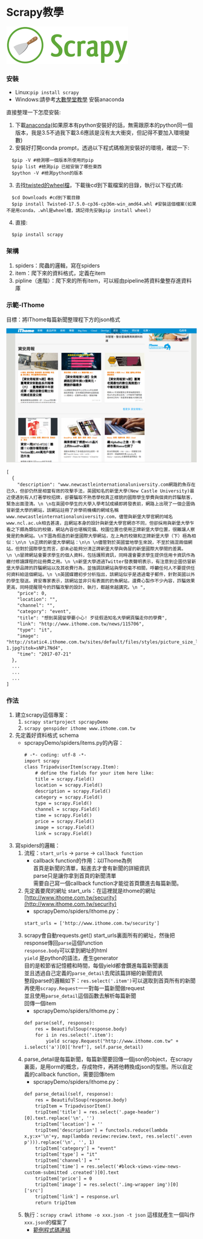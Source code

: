 # Scrapy教學

![scrapylogo](scrapylogo.png)

### 安裝

* Linux:`pip install scrapy`
* Windows:請參考[大數學堂教學](http://www.largitdata.com/course/67/) 安裝anaconda

直接整理一下怎麼安裝:  
1. 下載[anaconda](https://www.continuum.io/downloads)(如果原本有python安裝好的話，無需跟原本的python同一個版本，我是3.5不過我下載3.6應該是沒有太大衝突，但記得不要加入環境變數)
2. 安裝好打開conda prompt，透過以下程式碼檢測安裝好的環境，確認一下:
```
  $pip -V #檢測哪一個版本所使用的pip  
  $pip list #檢測pip 已經安裝了哪些東西
  $python -V #檢測python的版本
```
3. 去找[twisted的wheel檔](http://www.lfd.uci.edu/~gohlke/pythonlibs/#twisted)，下載後cd到下載檔案的目錄，執行以下程式碼:
```
  $cd Downloads #cd到下載目錄  
  $pip install Twisted-17.5.0-cp36-cp36m-win_amd64.whl #安裝這個檔案(如果不是用conda，.whl是wheel檔，請記得先安裝pip install wheel)
```
4. 直接:
```
  $pip install scrapy
```



### 架構

1. spiders：爬蟲的邏輯，寫在spiders
2. item：爬下來的資料格式，定義在item
3. pipline（進階）：爬下來的所有item，可以經由pipeline將資料彙整存進資料庫

### 示範-IThome

目標：將IThome每篇新聞整理程下方的json格式

![ithome](ithome.png)

```
[
  {
    "description": "www.newcastleinternationaluniversity.com網路釣魚存在已久，但卻仍然是相當有效的攻擊手法，英國知名的新堡大學(New Castle University)最近便遇到有人打著學校招牌，卻要騙取不熟悉學校真正樣貌的國際學生學費與個資的詐騙駭客，緊急出面澄清。\n \n在英國中學生的大學入學考試成績即將發表前，網路上出現了一個企圖偽冒新堡大學的網站，該網站註冊了非學術機構的網域名稱www.newcastleinternationaluniversity.com，儘管與新堡大學官網的域名www.ncl.ac.uk相去甚遠，且網站本身的設計與新堡大學官網亦不同，但卻採用與新堡大學乍看之下頗為類似的校徽，網站內容也堪稱完備、校園位置也使用正牌新堡大學位置，很難讓人察覺是釣魚網站。\n下圖為假造的新堡國際大學網站，左上角的校徽和正牌新堡大學（下）極為相似：\n\n \n正牌的新堡大學網站：\n\n \n儘管對於英國當地學生來說，不至於搞混兩個網站，但對於國際學生而言，卻未必能夠分清正牌新堡大學與偽冒的新堡國際大學間的差異。\n \n冒牌網站會要求學生的個人資料，包括護照資訊，同時還會要求學生提供信用卡資訊作為繳付修讀課程的註冊費之用。\n \n新堡大學透過Twitter發表聲明表示，有注意到企圖仿冒新堡大學品牌的詐騙網站以及其收費行為，並強調該網站與學校毫不相關，呼籲任何人不要提供任何資料給這個網站。\n \n英國媒體初步分析指出，該網站似乎是透過電子郵件，針對英國以外的學生發送。資安專家表示，該網站並非只有表面的釣魚網站，還費心製作不少內容，詐騙效果更高，同時提醒現今的詐騙攻擊的設計、執行，都越來越講究。\n ",
    "price": 0,
    "location": "",
    "channel": "",
    "category": "event",
    "title": "想到英國留學要小心! 歹徒假造知名大學網頁騙走你的學費",
    "link": "http://www.ithome.com.tw/news/115706",
    "type": "it",
    "image": "http://static4.ithome.com.tw/sites/default/files/styles/picture_size_large/public/field/image/new-1.jpg?itok=sNPi7Nd4",
    "time": "2017-07-21"
  },
  ...
  ...
  ...
]
```

### 作法
1. 建立scrapy這個專案：
    1. `scrapy startproject spcrapyDemo`
    2. `scrapy genspider ithome www.ithome.com.tw`
2. 先定義好資料格式 schema
    * spcrapyDemo/spiders/items.py的內容：
      ```
      # -*- coding: utf-8 -*-
      import scrapy
      class TripadvisorItem(scrapy.Item):
          # define the fields for your item here like:
          title = scrapy.Field()
          location = scrapy.Field()
          description = scrapy.Field()
          category = scrapy.Field()
          type = scrapy.Field()
          channel = scrapy.Field()
          time = scrapy.Field()
          price = scrapy.Field()
          image = scrapy.Field()
          link = scrapy.Field()
      ```
3. 寫spiders的邏輯：
    1. 流程：`start_urls` -> `parse` -> `callback function`
        * callback function的作用：以IThome為例  
          首頁是新聞的清單，點進去才會有新聞的詳細資訊  
          parse只是讓你拿到首頁的新聞清單  
          需要自己寫一個callback function才能從首頁鑽進去每篇新聞。
    3. 先定義要爬的網址 start_urls：在這裡就是ithome的網址 [http://www.ithome.com.tw/security](http://www.ithome.com.tw/security)
        * spcrapyDemo/spiders/ithome.py：
        ```
        start_urls = ['http://www.ithome.com.tw/security']
        ```
    4. scrapy會自動requests.get() start_urls裏面所有的網址，然後把response傳回`parse`這個function  
    `response.body`可以拿到網址的html  
    `yield` 是python的語法，產生generator  
    目的是較節省記憶體和時間，每個yield都會鑽進每篇新聞裏面  
    並且透過自己定義的`parse_detail`去爬該篇詳細的新聞資訊  
    整段parse的邏輯如下：`res.select('.item')`可以選取到首頁所有的新聞  
    再使用`scrapy.Request`一一對每一篇新聞做request  
    並且使用`parse_detail`這個函數去解析每篇新聞  
    回傳一個item
        * spcrapyDemo/spiders/ithome.py：
        ```
        def parse(self, response):
    		res = BeautifulSoup(response.body)
    		for i in res.select('.item'):
    			yield scrapy.Request("http://www.ithome.com.tw" + i.select('a')[0]['href'], self.parse_detail)
        ```
    5. parse_detail是每篇新聞，每篇新聞要回傳一個json的object，在scrapy裏面，是用orm的概念，存成物件，再將他轉換成json的型態。所以自定義的callback function，需要回傳item
        * spcrapyDemo/spiders/ithome.py：
        ```
        def parse_detail(self, response):
    		res = BeautifulSoup(response.body)
    		tripItem = TripadvisorItem()
    		tripItem['title'] = res.select('.page-header')[0].text.replace('\n', '')
    		tripItem['location'] = ''
    		tripItem['description'] = functools.reduce(lambda x,y:x+'\n'+y, map(lambda review:review.text, res.select('.even p'))).replace('\n', '', 1)
    		tripItem['category'] = "event"
    		tripItem['type'] = "it"
    		tripItem['channel'] = ""
    		tripItem['time'] = res.select('#block-views-view-news-custom-submitted .created')[0].text
    		tripItem['price'] = 0
    		tripItem['image'] = res.select('.img-wrapper img')[0]['src']
    		tripItem['link'] = response.url
    		return tripItem
        ```
    4. 執行：`scrapy crawl ithome -o xxx.json -t json` 這樣就產生一個叫作`xxx.json`的檔案了
        * [範例程式碼連結](https://github.com/UDICatNCHU/User-Interest-Extraction-API/tree/master/restaurant%2Battractions)
